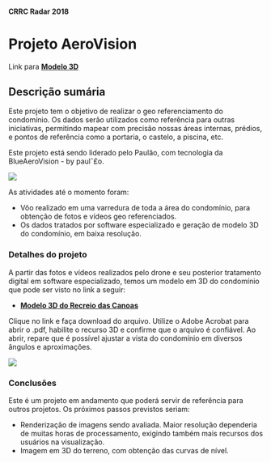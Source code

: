 #### CRRC Radar 2018

# Projeto AeroVision

Link para **[Modelo 3D](https://github.com/recreiocanoas/radar/blob/master/2019-05-aerovision/canoasMap.pdf)**
## Descrição sumária

Este projeto tem o objetivo de realizar o geo referenciamento do condomínio. Os dados serão utilizados como referência para outras iniciativas, permitindo mapear com precisão nossas áreas internas, prédios, e pontos de referência como a portaria, o castelo, a piscina, etc. 

Este projeto está sendo liderado pelo Paulão, com tecnologia da BlueAeroVision - by paulˆ£o. 

![](https://i.imgur.com/u5jSc1T.png)

As atividades até o momento foram:

- Vôo realizado em uma varredura de toda a área do condomínio, para obtenção de fotos e vídeos geo referenciados.
- Os dados tratados por software especializado e geração de modelo 3D do condomínio, em baixa resolução.

### Detalhes do projeto

A partir das fotos e vídeos realizados pelo drone e seu posterior tratamento digital em software especializado, temos um modelo em 3D do condomínio que pode ser visto no link a seguir:

- **[Modelo 3D do Recreio das Canoas](https://github.com/recreiocanoas/radar/blob/master/2019-05-aerovision/canoasMap.pdf)**

Clique no link e faça download do arquivo. Utilize o Adobe Acrobat para abrir o .pdf, habilite o recurso 3D e confirme que o arquivo é confiável. Ao abrir, repare que é possível ajustar a vista do condomínio em diversos ângulos e aproximações.

![](https://i.imgur.com/fsR890f.png)

### Conclusões

Este é um projeto em andamento que poderá servir de referência para outros projetos. Os próximos passos previstos seriam:

- Renderização de imagens sendo avaliada. Maior resolução dependeria de muitas horas de processamento, exigindo também mais recursos dos usuários na visualização.
- Imagem em 3D do terreno, com obtenção das curvas de nível.

